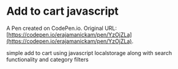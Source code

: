 # Add to cart javascript

A Pen created on CodePen.io. Original URL: [https://codepen.io/erajamanickam/pen/YzOjZLa](https://codepen.io/erajamanickam/pen/YzOjZLa).

simple add to cart using javascript localstorage along with search functionality and category filters